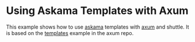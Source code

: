 # Using Askama Templates with Axum

This example shows how to use [askama](https://github.com/djc/askama) templates with [axum](https://github.com/tokio-rs/axum) and shuttle. It is based on the [templates](https://github.com/tokio-rs/axum/tree/main/examples/templates) example in the axum repo.
